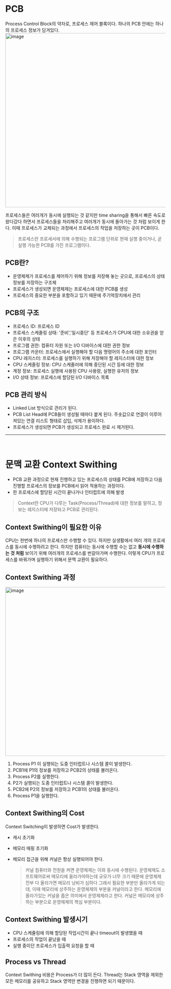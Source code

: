 # PCB
Process Control Block의 약자로, 프로세스 제어 블록이다. 하나의 PCB 안에는 하나의 프로세스 정보가 담겨있다.</br>
<img width="546" alt="image" src="https://github.com/amazinguss/cs_study/assets/57309311/f8dfdfe3-80d0-4e9d-b430-5a63a4177410">

프로세스들은 여러개가 동시에 실행되는 것 같지만 time sharing을 통해서 빠른 속도로 왔다갔다 하면서 프로세스들을 처리해주고
여러개가 동시에 돌아가는 것 처럼 보이게 한다. 이때 프로세스가 교체되는 과정에서 프로세스의 작업을 저장하는 곳이 PCB이다.
> 프로세스란 프로세서에 의해 수행되는 프로그램 단위로 현재 실행 중이거나, 곧 실행 가능한 PCB를 가진 프로그램이다.
## PCB란?
* 운영체제가 프로세스를 제어하기 위해 정보를 저장해 놓는 곳으로, 프로세스의 상태 정보를 저장하는 구조체
* 프로세스가 생성되면 운영체제는 프로세스에 대한 PCB를 생성
* 프로세스의 중요한 부분을 포함하고 있기 때문에 주기억장치에서 관리


## PCB의 구조
* 프로세스 ID: 프로세스 ID
* 프로세스 스케줄링 상태: '준비','일시중단' 등 프로세스가 CPU에 대한 소유권을 얻은 이후의 상태
* 프로그램 권한: 컴퓨터 자원 또는 I/O 디바이스에 대한 권한 정보
* 프로그램 카운터: 프로세스에서 실행해야 할 다음 명령어의 주소에 대한 포인터
* CPU 레지스터: 프로세스를 실행하기 위해 저장해야 할 레지스터에 대한 정보
* CPU 스케줄링 정보: CPU 스케줄러에 의해 중단된 시간 등에 대한 정보
* 계정 정보: 프로세스 실행에 사용된 CPU 사용량, 실행한 유저의 정보
* I/O 상태 정보: 프로세스에 할당된 I/O 디바이스 목록

## PCB 관리 방식
* Linked List 방식으로 관리가 된다.
* PCB List Head에 PCB들이 생성될 때마다 붙게 된다. 주솟값으로 연결이 이루어져있는 연결 리스트 형태로 삽입, 삭제가 용이하다.
* 프로세스가 생성되면 PCB가 생성되고 프로세스 완료 시 제거된다.

---
</br>

# 문맥 교환 Context Swithing
* PCB 교환 과정으로 현재 진행하고 있는 프로세스의 상태를 PCB에 저장하고 다음 진행할 프로세스의
정보를 PCB에서 읽어 적용하는 과정이다.
* 한 프로세스에 할당된 시간이 끝나거나 인터럽트에 의해 발생

> Context란
> CPU가 다루는 Task(Process/Thread)에 대한 정보를 말하고, 정보는 레지스터에 저장돠고 PCB로 관리된다.

## Context Swithing이 필요한 이유
CPU는 한번에 하나의 프로세스만 수행할 수 있다. 하지만 실생활에서 여러 개의 프로세스를 동시에 수행하려고 한다.
하지만 컴퓨터는 동시에 수행할 수는 없고 **동시에 수행하는 것 처럼** 보이기 위해 여러개의 프로세스를 번갈아가며 수행한다.
이렇게 CPU가 프로세스를 바꿔가며 실행하기 위해서 문맥 교환이 필요하다. 

## Context Swithing 과정
<img width="529" alt="image" src="https://github.com/amazinguss/cs_study/assets/57309311/d2f5ba76-8c6e-4219-96d6-b203db266205"></br>
1. Process P1 이 실행되는 도중 인터럽트나 시스템 콜이 발생한다.</br>
2. PCB1에 P1의 정보를 저장하고 PCB2의 상태를 불러온다.</br>
3. Process P2를 실행한다.</br>
4. P2가 실행되는 도중 인터럽트나 시스템 콜이 발생한다.</br>
5. PCB2에 P2의 정보를 저장하고 PCB1의 상태를 불러온다.</br>
6. Process P1을 실행한다.</br>

## Context Swithing의 Cost
Context Switching이 발생하면 Cost가 발생한다.
* 캐시 초기화
* 메모리 매핑 초기화
* 메모리 접근을 위해 커널은 항상 실행되어야 한다.

  > 커널
  > 컴퓨터와 전원을 켜면 운영체제는 이와 동시에 수행된다. 운영체제도 소프트웨어로써 메모리에 올라가야하는데
  > 규모가 너무 크기 때문에 운영체제 전부 다 올라가면 메모리 낭비가 심하다
  > 그래서 필요한 부분만 올라가게 되는데, 이때 메모리에 상주하는 운영체제의 부분을 커널이라고 한다.
  > 메모리에 올라가있는 커널을 좁은 의미에서 운영체제라고 한다.
  > 커널은 메모리에 상주하는 부분으로 운영체제의 핵심 부분이다.

## Context Swithing 발생시기
* CPU 스케쥴링에 의해 할당된 작업시간이 끝나 timeout이 발생했을 때
* 프로세스의 작업이 끝났을 때
* 실행 중이던 프로세스가 입출력 요청을 할 때

## Process vs Thread
Context Swithing 비용은 Process가 더 많이 든다. Thread는 Stack 영역을 제외한 모든 메모리를 공유하고 Stack 영역만 변경을 진행하면 되기 때문이다.
  

